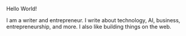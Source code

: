 Hello World!

I am a writer and entrepreneur.
I write about technology, AI, business, entrepreneurship, and more.
I also like building things on the web.
